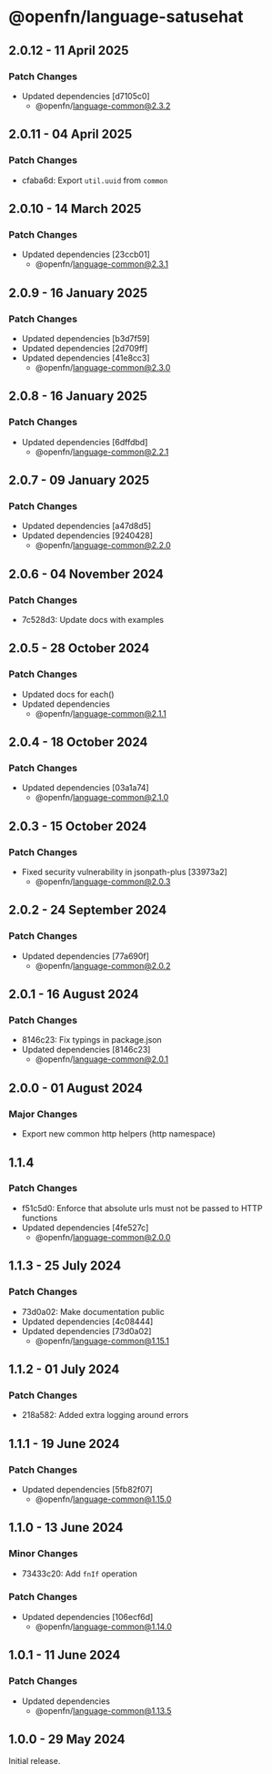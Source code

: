 # @openfn/language-satusehat

## 2.0.12 - 11 April 2025

### Patch Changes

* Updated dependencies \[d7105c0]
  * @openfn/language-common@2.3.2

## 2.0.11 - 04 April 2025

### Patch Changes

* cfaba6d: Export `util.uuid` from `common`

## 2.0.10 - 14 March 2025

### Patch Changes

* Updated dependencies \[23ccb01]
  * @openfn/language-common@2.3.1

## 2.0.9 - 16 January 2025

### Patch Changes

* Updated dependencies \[b3d7f59]
* Updated dependencies \[2d709ff]
* Updated dependencies \[41e8cc3]
  * @openfn/language-common@2.3.0

## 2.0.8 - 16 January 2025

### Patch Changes

* Updated dependencies \[6dffdbd]
  * @openfn/language-common@2.2.1

## 2.0.7 - 09 January 2025

### Patch Changes

* Updated dependencies \[a47d8d5]
* Updated dependencies \[9240428]
  * @openfn/language-common@2.2.0

## 2.0.6 - 04 November 2024

### Patch Changes

* 7c528d3: Update docs with examples

## 2.0.5 - 28 October 2024

### Patch Changes

* Updated docs for each()
* Updated dependencies
  * @openfn/language-common@2.1.1

## 2.0.4 - 18 October 2024

### Patch Changes

* Updated dependencies \[03a1a74]
  * @openfn/language-common@2.1.0

## 2.0.3 - 15 October 2024

### Patch Changes

* Fixed security vulnerability in jsonpath-plus \[33973a2]
  * @openfn/language-common@2.0.3

## 2.0.2 - 24 September 2024

### Patch Changes

* Updated dependencies \[77a690f]
  * @openfn/language-common@2.0.2

## 2.0.1 - 16 August 2024

### Patch Changes

* 8146c23: Fix typings in package.json
* Updated dependencies \[8146c23]
  * @openfn/language-common@2.0.1

## 2.0.0 - 01 August 2024

### Major Changes

* Export new common http helpers (http namespace)

## 1.1.4

### Patch Changes

* f51c5d0: Enforce that absolute urls must not be passed to HTTP functions
* Updated dependencies \[4fe527c]
  * @openfn/language-common@2.0.0

## 1.1.3 - 25 July 2024

### Patch Changes

* 73d0a02: Make documentation public
* Updated dependencies \[4c08444]
* Updated dependencies \[73d0a02]
  * @openfn/language-common@1.15.1

## 1.1.2 - 01 July 2024

### Patch Changes

* 218a582: Added extra logging around errors

## 1.1.1 - 19 June 2024

### Patch Changes

* Updated dependencies \[5fb82f07]
  * @openfn/language-common@1.15.0

## 1.1.0 - 13 June 2024

### Minor Changes

* 73433c20: Add `fnIf` operation

### Patch Changes

* Updated dependencies \[106ecf6d]
  * @openfn/language-common@1.14.0

## 1.0.1 - 11 June 2024

### Patch Changes

* Updated dependencies
  * @openfn/language-common@1.13.5

## 1.0.0 - 29 May 2024

Initial release.
